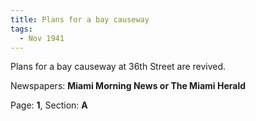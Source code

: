 ```yaml
---  
title: Plans for a bay causeway  
tags:  
  - Nov 1941  
---  
```

  
Plans for a bay causeway at 36th Street are revived.  
  
Newspapers: **Miami Morning News or The Miami Herald**  
  
Page: **1**, Section: **A** 

